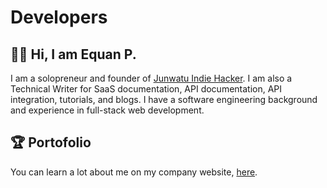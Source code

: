 # Developers

## 👋🏼 Hi, I am Equan P.

I am a solopreneur and founder of [Junwatu Indie Hacker](https://junwatu.com). I am also a Technical Writer for SaaS documentation, API documentation, API integration, tutorials, and blogs. I have a software engineering background and experience in full-stack web development.

## 🏆  Portofolio

You can learn a lot about me on my company website, [here](https://www.junwatu.com/about).
